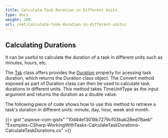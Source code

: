 ```yaml
---
title: Calculate Task Duration in Different Units
type: docs
weight: 200
url: /net/calculate-task-duration-in-different-units/
---
```


## **Calculating Durations**
It can be useful to calculate the duration of a task in different units such as minutes, hours, etc.

The [Tsk](https://apireference.aspose.com/tasks/net/aspose.tasks/tsk) class offers provides the [Duration](https://apireference.aspose.com/tasks/net/aspose.tasks/tsk/fields/duration) property for acessing task duration, which returns the Duration class object. The Convert method exposed as part of Duration class can then be used to calculate task durations in different units. This method takes TimeUnitType as the input argument and returns the duration as a double value.

The following piece of code shows how to use this method to retrieve a task's duration in different units: minute, day, hour, week and month.

{{< gist "aspose-com-gists" "10d4de13018b7279cf03bab28ed78aeb" "Examples-CSharp-WorkingWithTasks-CalculateTaskDurations-CalculateTaskDurations.cs" >}}
